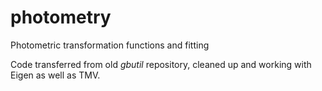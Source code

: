 # photometry
Photometric transformation functions and fitting

Code transferred from old _gbutil_ repository, cleaned up and working with Eigen as well as TMV.
